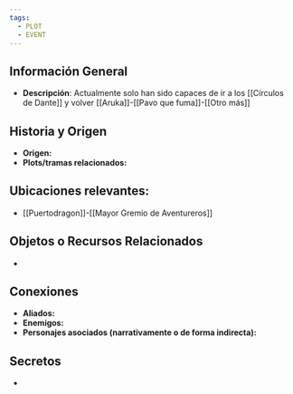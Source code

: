 ```yaml
---
tags:
  - PLOT
  - EVENT
---
```

## Información General 
- **Descripción**: Actualmente solo han sido capaces de ir a los [[Círculos de Dante]] y volver [[Aruka]]-[[Pavo que fuma]]-[[Otro más]]

## Historia y Origen 
- **Origen:** 
- **Plots/tramas relacionados:** 

## Ubicaciones relevantes:
- [[Puertodragon]]-[[Mayor Gremio de Aventureros]]

## Objetos o Recursos Relacionados 
- 

## Conexiones 
- **Aliados:** 
- **Enemigos:**
- **Personajes asociados (narrativamente o de forma indirecta):** 

## Secretos
- 